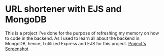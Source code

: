 # URL shortener with EJS and MongoDB

This is a project I've done for the purpose of refreshing my memory on how to code in the backend. As I used to learn all about the backend in MongoDB, hence, I utilized Express and EJS for this project. [Project's Screenshot](https://imgur.com/opESDOw)
